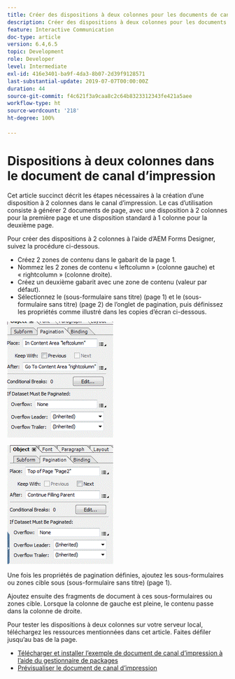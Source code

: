 ```yaml
---
title: Créer des dispositions à deux colonnes pour les documents de canal d’impression
description: Créer des dispositions à deux colonnes pour les documents de canal d’impression
feature: Interactive Communication
doc-type: article
version: 6.4,6.5
topic: Development
role: Developer
level: Intermediate
exl-id: 416e3401-ba9f-4da3-8b07-2d39f9128571
last-substantial-update: 2019-07-07T00:00:00Z
duration: 44
source-git-commit: f4c621f3a9caa8c2c64b8323312343fe421a5aee
workflow-type: ht
source-wordcount: '218'
ht-degree: 100%

---
```


# Dispositions à deux colonnes dans le document de canal d’impression

Cet article succinct décrit les étapes nécessaires à la création d’une disposition à 2 colonnes dans le canal d’impression. Le cas d’utilisation consiste à générer 2 documents de page, avec une disposition à 2 colonnes pour la première page et une disposition standard à 1 colonne pour la deuxième page.

Pour créer des dispositions à 2 colonnes à l’aide d’AEM Forms Designer, suivez la procédure ci-dessous.

* Créez 2 zones de contenu dans le gabarit de la page 1.
* Nommez les 2 zones de contenu « leftcolumn » (colonne gauche) et « rightcolumn » (colonne droite).
* Créez un deuxième gabarit avec une zone de contenu (valeur par défaut).
* Sélectionnez le (sous-formulaire sans titre) (page 1) et le (sous-formulaire sans titre) (page 2) de l’onglet de pagination, puis définissez les propriétés comme illustré dans les copies d’écran ci-dessous.

![page1](assets/untitledsubform_paginationproperties.gif)

![page2](assets/untitled_subformpage2.gif)

Une fois les propriétés de pagination définies, ajoutez les sous-formulaires ou zones cible sous (sous-formulaire sans titre) (page 1).

Ajoutez ensuite des fragments de document à ces sous-formulaires ou zones cible. Lorsque la colonne de gauche est pleine, le contenu passe dans la colonne de droite.

Pour tester les dispositions à deux colonnes sur votre serveur local, téléchargez les ressources mentionnées dans cet article. Faites défiler jusqu’au bas de la page.

* [Télécharger et installer l’exemple de document de canal d’impression à l’aide du gestionnaire de packages](assets/print-channel-with-two-column-layout.zip)
* [Prévisualiser le document de canal d’impression](http://localhost:4502/content/dam/formsanddocuments/2columnlayout/jcr:content?channel=print&amp;mode=preview&amp;dataRef=service%3A%2F%2FFnDTestData&amp;wcmmode=disabled)
